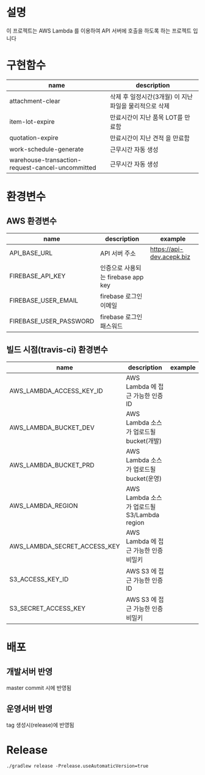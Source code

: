 # 설명

이 프로젝트는 AWS Lambda 를 이용하여 API 서버에 호출을 하도록 하는 프로젝트 입니다

# 구현함수

| name                                             | description                                             |
|--------------------------------------------------|---------------------------------------------------------|
| attachment-clear                                 | 삭제 후 일정시간(3개월) 이 지난 파일을 물리적으로 삭제     |
| item-lot-expire                                  | 만료시간이 지난 품목 LOT를 만료함                         |
| quotation-expire                                 | 만료시간이 지난 견적 을 만료함                            |
| work-schedule-generate                           | 근무시간 자동 생성                                       |
| warehouse-transaction-request-cancel-uncommitted | 근무시간 자동 생성                                       |

# 환경변수

## AWS 환경변수

| name                   | description                       | example                    |
|------------------------|-----------------------------------|----------------------------|
| API_BASE_URL           | API 서버 주소                      | https://api-dev.acepk.biz |
| FIREBASE_API_KEY       | 인증으로 사용되는 firebase app key |                            |
| FIREBASE_USER_EMAIL    | firebase 로그인 이메일             |                            |
| FIREBASE_USER_PASSWORD | firebase 로그인 패스워드           |                            |

## 빌드 시점(travis-ci) 환경변수


| name                          | description                                | example                    |
|-------------------------------|--------------------------------------------|----------------------------|
| AWS_LAMBDA_ACCESS_KEY_ID      | AWS Lambda 에 접근 가능한 인증 ID           |         |
| AWS_LAMBDA_BUCKET_DEV         | AWS Lambda 소스가 업로드될 bucket(개발)     |         |
| AWS_LAMBDA_BUCKET_PRD         | AWS Lambda 소스가 업로드될 bucket(운영)     |         |
| AWS_LAMBDA_REGION             | AWS Lambda 소스가 업로드될 S3/Lambda region |         |
| AWS_LAMBDA_SECRET_ACCESS_KEY  | AWS Lambda 에 접근 가능한 인증 비밀키       |         |
| S3_ACCESS_KEY_ID              | AWS S3 에 접근 가능한 인증 ID               |         |
| S3_SECRET_ACCESS_KEY          | AWS S3 에 접근 가능한 인증 비밀키           |         |

# 배포

## 개발서버 반영

master commit 시에 반영됨

## 운영서버 반영
tag 생성시(release)에 반영됨

# Release

```
./gradlew release -Prelease.useAutomaticVersion=true
```